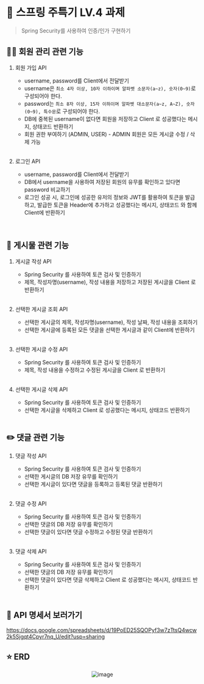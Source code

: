 # 🌸 스프링 주특기 LV.4 과제
> Spring Security를 사용하여 인증/인가 구현하기

## 🙋‍♀️ 회원 관리 관련 기능
1. 회원 가입 API
    - username, password를 Client에서 전달받기
    - username은  `최소 4자 이상, 10자 이하이며 알파벳 소문자(a~z), 숫자(0~9)`로 구성되어야 한다.
    - password는  `최소 8자 이상, 15자 이하이며 알파벳 대소문자(a~z, A~Z), 숫자(0~9), 특수문`로 구성되어야 한다.
    - DB에 중복된 username이 없다면 회원을 저장하고 Client 로 성공했다는 메시지, 상태코드 반환하기
    - 회원 권한 부여하기 (ADMIN, USER) - ADMIN 회원은 모든 게시글 수정 / 삭제 가능
     <br> 
            
2. 로그인 API
    - username, password를 Client에서 전달받기
    - DB에서 username을 사용하여 저장된 회원의 유무를 확인하고 있다면 password 비교하기
    - 로그인 성공 시, 로그인에 성공한 유저의 정보와 JWT를 활용하여 토큰을 발급하고, 발급한 토큰을 Header에 추가하고 성공했다는 메시지, 상태코드 와 함께 Client에 반환하기
  <br> 


## 📖 게시물 관련 기능
1. 게시글 작성 API
    - Spring Security 를 사용하여 토큰 검사 및 인증하기
    - 제목, 작성자명(username), 작성 내용을 저장하고 저장된 게시글을 Client 로 반환하기
    <br> 
    
2. 선택한 게시글 조회 API
    - 선택한 게시글의 제목, 작성자명(username), 작성 날짜, 작성 내용을 조회하기 
    - 선택한 게시글에 등록된 모든 댓글을 선택한 게시글과 같이 Client에 반환하기
    <br> 
    
3. 선택한 게시글 수정 API
    - Spring Security 를 사용하여 토큰 검사 및 인증하기
    - 제목, 작성 내용을 수정하고 수정된 게시글을 Client 로 반환하기
    <br> 
    
4. 선택한 게시글 삭제 API
    - Spring Security 를 사용하여 토큰 검사 및 인증하기
    - 선택한 게시글을 삭제하고 Client 로 성공했다는 메시지, 상태코드 반환하기
    <br> 
    
    
## ✏️ 댓글 관련 기능
1. 댓글 작성 API
    - Spring Security 를 사용하여 토큰 검사 및 인증하기
    - 선택한 게시글의 DB 저장 유무를 확인하기
    - 선택한 게시글이 있다면 댓글을 등록하고 등록된 댓글 반환하기
    <br> 
    
2. 댓글 수정 API
    - Spring Security 를 사용하여 토큰 검사 및 인증하기
    - 선택한 댓글의 DB 저장 유무를 확인하기
    - 선택한 댓글이 있다면 댓글 수정하고 수정된 댓글 반환하기
    <br> 
    
5. 댓글 삭제 API
    - Spring Security 를 사용하여 토큰 검사 및 인증하기
    - 선택한 댓글의 DB 저장 유무를 확인하기
    - 선택한 댓글이 있다면 댓글 삭제하고 Client 로 성공했다는 메시지, 상태코드 반환하기
    <br> 
    


## 🫡 API 명세서 보러가기
https://docs.google.com/spreadsheets/d/19PoED25SQOPyf3w7zTtsQ4wcw2k5Sjgqt4Cpyr7nq_U/edit?usp=sharing



## ⭐ ERD
<div align="center">

![image](https://user-images.githubusercontent.com/102853354/234566923-046cb1f7-0d6b-4fc2-93dd-47eb791da92c.png)

</div>

